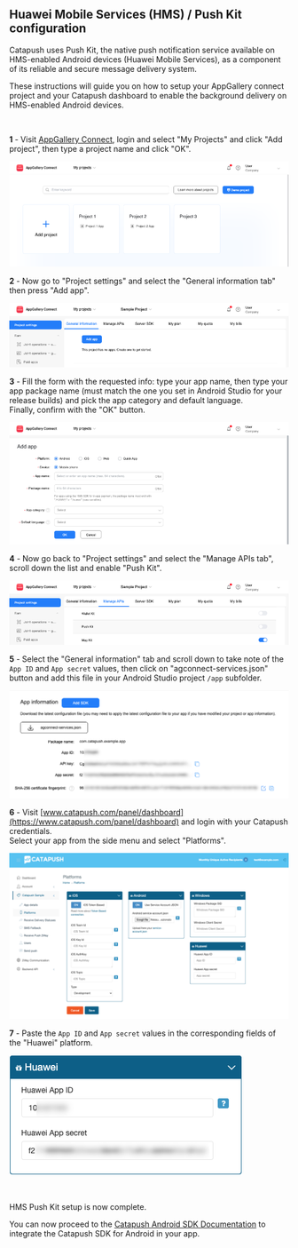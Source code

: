 ## Huawei Mobile Services (HMS) / Push Kit configuration

Catapush uses Push Kit, the native push notification service available on HMS-enabled Android devices (Huawei Mobile Services), as a component of its reliable and secure message delivery system.

These instructions will guide you on how to setup your AppGallery connect project and your Catapush dashboard to enable the background delivery on HMS-enabled Android devices.

<br/>

**1** - Visit [AppGallery Connect](https://developer.huawei.com/consumer/en/console), login  and select "My Projects" and click "Add project", then type a project name and click "OK".

![AppGallery Connect, projects list](images/hms_pushkit_step1.png)

**2** - Now go to "Project settings" and select the "General information tab" then press "Add app".

![AppGallery Connect, my project, add app](images/hms_pushkit_step2.png)

**3** - Fill the form with the requested info: type your app name, then type your app package name (must match the one you set in Android Studio for your release builds) and pick the app category and default language.<br/>
Finally, confirm with the "OK" button.

![AppGallery Connect, new app details](images/hms_pushkit_step3.png)

**4** - Now go back to "Project settings" and select the "Manage APIs tab", scroll down the list and enable "Push Kit".

![AppGallery Connect, my project, manage APIs](images/hms_pushkit_step4.png)

**5** - Select the "General information" tab and scroll down to take note of the `App ID` and `App secret` values, then click on "agconnect-services.json" button and add this file in your Android Studio project `/app` subfolder.

![AppGallery Connect, my project, general information](images/hms_pushkit_step5.png)

**6** - Visit [www.catapush.com/panel/dashboard](https://www.catapush.com/panel/dashboard) and login with your Catapush credentials.<br/>
Select your app from the side menu and select "Platforms".<br/>

![Catapush dashboard, configuring platform](images/hms_pushkit_step6.png)

**7** - Paste the `App ID` and `App secret` values in the corresponding fields of the "Huawei" platform.

![Catapush dashboard, Huawei platform](images/hms_pushkit_step7.png)

<br/>

HMS Push Kit setup is now complete.

You can now proceed to the [Catapush Android SDK Documentation](DOCUMENTATION_ANDROID_SDK.md) to integrate the Catapush SDK for Android in your app.